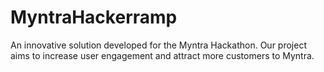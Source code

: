 # MyntraHackerramp
An innovative solution developed for the Myntra Hackathon. Our project aims to increase user engagement and attract more customers to Myntra.
